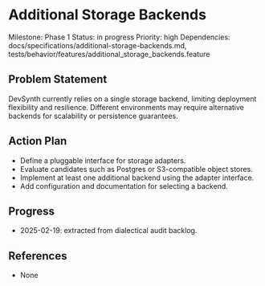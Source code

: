 # Additional Storage Backends
Milestone: Phase 1
Status: in progress
Priority: high
Dependencies: docs/specifications/additional-storage-backends.md, tests/behavior/features/additional_storage_backends.feature

## Problem Statement
DevSynth currently relies on a single storage backend, limiting deployment
flexibility and resilience. Different environments may require alternative
backends for scalability or persistence guarantees.

## Action Plan
- Define a pluggable interface for storage adapters.
- Evaluate candidates such as Postgres or S3-compatible object stores.
- Implement at least one additional backend using the adapter interface.
- Add configuration and documentation for selecting a backend.

## Progress
- 2025-02-19: extracted from dialectical audit backlog.

## References
- None

